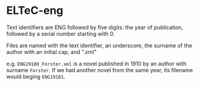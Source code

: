 # ELTeC-eng
 
Text identifiers are ENG followed by five digits: the year of publication, followed by a serial number starting with 0. 

Files are named with the text identifier, an underscore, the surname of the author with an initial cap, and ".xml"

e.g. `ENG19100_Forster.xml` is a novel published in 1910 by an author with surname `Forster`. If we had another novel from the same year, its filename would beging `ENG19101`.

